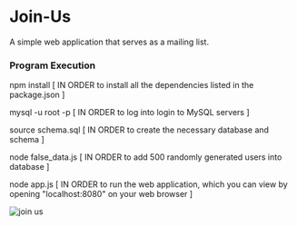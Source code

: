 # Join-Us
A simple web application that serves as a mailing list.

### Program Execution
npm install          [ IN ORDER to install all the dependencies listed in the package.json ]

mysql -u root -p     [ IN ORDER to log into login to MySQL servers ]

source schema.sql    [ IN ORDER to create the necessary database and schema ]

node false_data.js   [ IN ORDER to add 500 randomly generated users into database ]

node app.js          [ IN ORDER to run the web application, which you can view by opening "localhost:8080" on your web browser ]

![join us](https://i.imgur.com/5DHqgPZ.png)
